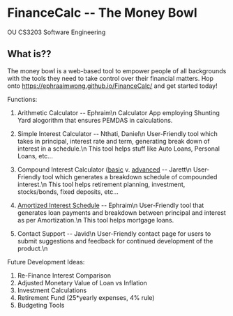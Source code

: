 # FinanceCalc -- The Money Bowl
OU CS3203 Software Engineering

## What is??
The money bowl is a web-based tool to empower people of all backgrounds with the tools they need to take control over their financial matters.
Hop onto https://ephraaimwong.github.io/FinanceCalc/ and get started today!

Functions:

1) Arithmetic Calculator -- Ephraim\n
    Calculator App employing Shunting Yard alogorithm that ensures PEMDAS in calculations. 

2) Simple Interest Calculator -- Nthati, Daniel\n
    User-Friendly tool which takes in principal, interest rate and term, generating break down of interest in a schedule.\n
    This tool helps stuff like Auto Loans, Personal Loans, etc...

3) Compound Interest Calculator ([basic](https://www.discover.com/online-banking/cd-lng-02/?cmpgnid=ps-bk-ggl-nonchck-agl-ggl-pmax-test-pmx&src=S00001AON&van=Dbank&gad_source=1&gclid=Cj0KCQjwz7C2BhDkARIsAA_SZKYJFrwuQYpUSMPo3B6_HE-QI17n864Sqpme6_yZD7zYNBMilg93O6AaAqifEALw_wcB&gclsrc=aw.ds) v. [advanced](https://www.investor.gov/financial-tools-calculators/calculators/compound-interest-calculator) -- Jarett\n
    User-Friendly tool which generates a breakdown schedule of compounded interest.\n
    This tool helps retirement planning, investment, stocks/bonds, fixed deposits, etc... 
  
5) [Amortized Interest Schedule](https://www.investopedia.com/terms/a/amortization.asp) -- Ephraim\n
    User-Friendly tool that generates loan payments and breakdown between principal and interest as per Amortization.\n
    This tool helps mortgage loans.

6) Contact Support -- Javid\n
    User-Friendly contact page for users to submit suggestions and feedback for continued development of the product.\n


Future Development Ideas:
1) Re-Finance Interest Comparison 
2) Adjusted Monetary Value of Loan vs Inflation
3) Investment Calculations
4) Retirement Fund (25*yearly expenses, 4% rule)
5) Budgeting Tools
